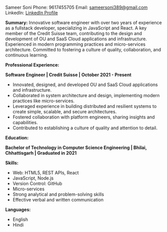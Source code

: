 Sameer Soni
Phone: 9617455705
Email: sameersoni389@gmail.com
LinkedIn: [LinkedIn Profile](https://www.linkedin.com/in/sameer13899/)

**Summary:**
Innovative software engineer with over two years of experience as a fullstack developer, specializing in JavaScript and React. A key member of the Credit Suisse team, contributing to the design and development of OU and SaaS Cloud applications and infrastructure. Experienced in modern programming practices and micro-services architecture. Committed to fostering a culture of quality, collaboration, and continuous learning.

**Professional Experience:**

**Software Engineer | Credit Suisse | October 2021 - Present**
- Innovated, designed, and developed OU and SaaS Cloud applications and infrastructure.
- Collaborated in system architecture and design, implementing modern practices like micro-services.
- Leveraged experience in building distributed and resilient systems to create simple, scalable, and secure architectures.
- Fostered collaboration with platform engineers, sharing insights and capabilities.
- Contributed to establishing a culture of quality and attention to detail.

**Education:**

**Bachelor of Technology in Computer Science Engineering | Bhilai, Chhattisgarh | Graduated in 2021**

**Skills:**
- Web: HTML5, REST APIs, React
- JavaScript, Node.js
- Version Control: GitHub
- Micro-services
- Strong analytical and problem-solving skills
- Effective verbal and written communication

**Languages:**
- English
- Hindi
